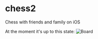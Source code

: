 chess2
======

Chess with friends and family on iOS

At the moment it's up to this state:
![Board](http://pic.madfire.net//bj/u2z6edzc0g8s0.jpg)
